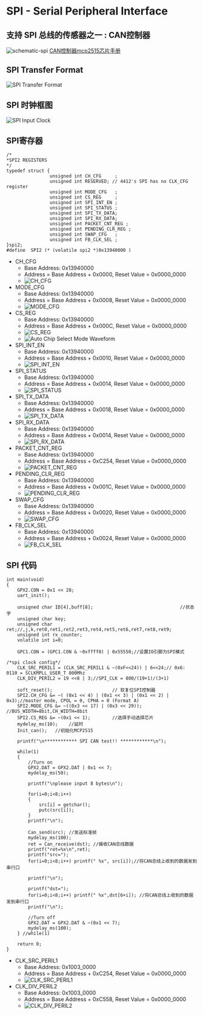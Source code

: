 # SPI - Serial Peripheral Interface

## 支持 SPI 总线的传感器之一 : CAN控制器

![schematic-spi](resource/images/schematic-spi.png)
[CAN控制器mcp2515芯片手册](resource/mcp2515.pdf)

## SPI Transfer Format

![SPI Transfer Format](resource/images/SPITransferFormat.png)

## SPI 时钟框图

![SPI Input Clock](resource/images/SPIInputClock.png)

## SPI寄存器

```
/*
*SPI2 REGISTERS
*/
typedef struct {
				unsigned int CH_CFG     ;
				unsigned int RESERVED; // 4412's SPI has no CLK_CFG register
				unsigned int MODE_CFG   ;
				unsigned int CS_REG     ;
				unsigned int SPI_INT_EN ;
				unsigned int SPI_STATUS ;
				unsigned int SPI_TX_DATA;
				unsigned int SPI_RX_DATA;
				unsigned int PACKET_CNT_REG ;
				unsigned int PENDING_CLR_REG ;
				unsigned int SWAP_CFG   ;
				unsigned int FB_CLK_SEL ;
}spi2;
#define  SPI2 (* (volatile spi2 *)0x13940000 )
```
* CH_CFG
	* Base Address: 0x13940000
	* Address = Base Address + 0x0000, Reset Value = 0x0000_0000
	* ![CH_CFG](resource/images/CH_CFG.png)
* MODE_CFG
	* Base Address: 0x13940000
	* Address = Base Address + 0x0008, Reset Value = 0x0000_0000
	* ![MODE_CFG](resource/images/MODE_CFG.png)
* CS_REG
	* Base Address: 0x13940000
	* Address = Base Address + 0x000C, Reset Value = 0x0000_0000
	* ![CS_REG](resource/images/CS_REG.png)
	* ![Auto Chip Select Mode Waveform](resource/images/AutoChipSelectModeWaveform.png)
* SPI_INT_EN
	* Base Address: 0x13940000
	* Address = Base Address + 0x0010, Reset Value = 0x0000_0000
	* ![SPI_INT_EN](resource/images/SPI_INT_EN.png)
* SPI_STATUS
	* Base Address: 0x13940000
	* Address = Base Address + 0x0014, Reset Value = 0x0000_0000
	* ![SPI_STATUS](resource/images/SPI_STATUS.png)
* SPI_TX_DATA
	* Base Address: 0x13940000
	* Address = Base Address + 0x0018, Reset Value = 0x0000_0000
	* ![SPI_TX_DATA](resource/images/SPI_TX_DATA.png)
* SPI_RX_DATA
	* Base Address: 0x13940000
	* Address = Base Address + 0x0014, Reset Value = 0x0000_0000
	* ![SPI_RX_DATA](resource/images/SPI_RX_DATA.png)
* PACKET_CNT_REG
	* Base Address: 0x13940000
	* Address = Base Address + 0xC254, Reset Value = 0x0000_0000
	* ![PACKET_CNT_REG](resource/images/PACKET_CNT_REG.png)
* PENDING_CLR_REG
	* Base Address: 0x13940000
	* Address = Base Address + 0x001C, Reset Value = 0x0000_0000
	* ![PENDING_CLR_REG](resource/images/PENDING_CLR_REG.png)
* SWAP_CFG
	* Base Address: 0x13940000
	* Address = Base Address + 0x0020, Reset Value = 0x0000_0000
	* ![SWAP_CFG](resource/images/SWAP_CFG.png)
* FB_CLK_SEL
	* Base Address: 0x13940000
	* Address = Base Address + 0x0024, Reset Value = 0x0000_0000
	* ![FB_CLK_SEL](resource/images/FB_CLK_SEL.png)

## SPI 代码

```
int main(void)
{
	GPX2.CON = 0x1 << 28;
	uart_init();

	unsigned char ID[4],buff[8];            					//状态字
	unsigned char key;
	unsigned char ret;//,j,k,ret0,ret1,ret2,ret3,ret4,ret5,ret6,ret7,ret8,ret9;
	unsigned int rx_counter;
	volatile int i=0;

	GPC1.CON = (GPC1.CON & ~0xffff0) | 0x55550;//设置IO引脚为SPI模式

/*spi clock config*/
	CLK_SRC_PERIL1 = (CLK_SRC_PERIL1 & ~(0xF<<24)) | 6<<24;// 0x6: 0110 = SCLKMPLL_USER_T 800Mhz
	CLK_DIV_PERIL2 = 19 <<8 | 3;//SPI_CLK = 800/(19+1)/(3+1)

	soft_reset();	                   // 软复位SPI控制器
	SPI2.CH_CFG &= ~( (0x1 << 4) | (0x1 << 3) | (0x1 << 2) | 0x3);//master mode, CPOL = 0, CPHA = 0 (Format A)
	SPI2.MODE_CFG &= ~((0x3 << 17) | (0x3 << 29));   //BUS_WIDTH=8bit,CH_WIDTH=8bit
	SPI2.CS_REG &= ~(0x1 << 1);        //选择手动选择芯片
	mydelay_ms(10);    //延时
    Init_can();   //初始化MCP2515

    printf("\n************ SPI CAN test!! ************\n");

    while(1)
    {
		//Turn on
		GPX2.DAT = GPX2.DAT | 0x1 << 7;
		mydelay_ms(50);

    	printf("\nplease input 8 bytes\n");

    	for(i=0;i<8;i++)
    	{
    		src[i] = getchar();
    		putc(src[i]);
    	}
    	printf("\n");

    	Can_send(src); //发送标准帧
        mydelay_ms(100);
        ret = Can_receive(dst); //接收CAN总线数据
        printf("ret=%x\n",ret);
        printf("src=");
        for(i=0;i<8;i++) printf(" %x", src[i]);//将CAN总线上收到的数据发到串行口

        printf("\n");

        printf("dst=");
        for(i=0;i<8;i++) printf(" %x",dst[6+i]); //将CAN总线上收到的数据发到串行口
		printf("\n");

		//Turn off
		GPX2.DAT = GPX2.DAT & ~(0x1 << 7);
		mydelay_ms(100);
    } //while(1)

	return 0;
}
```
* CLK_SRC_PERIL1
	* Base Address: 0x1003_0000
	* Address = Base Address + 0xC254, Reset Value = 0x0000_0000
	* ![CLK_SRC_PERIL1](resource/images/CLK_SRC_PERIL1.png)
* CLK_DIV_PERIL2
	* Base Address: 0x1003_0000
	* Address = Base Address + 0xC558, Reset Value = 0x0000_0000
	* ![CLK_DIV_PERIL2](resource/images/CLK_DIV_PERIL2.png)